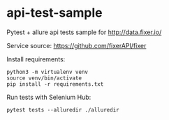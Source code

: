 # api-test-sample

Pytest + allure  api tests sample for http://data.fixer.io/

Service source: https://github.com/fixerAPI/fixer

Install requirements:
```
python3 -m virtualenv venv
source venv/bin/activate
pip install -r requirements.txt 
```

Run tests with Selenium Hub:
```
pytest tests --alluredir ./alluredir
```